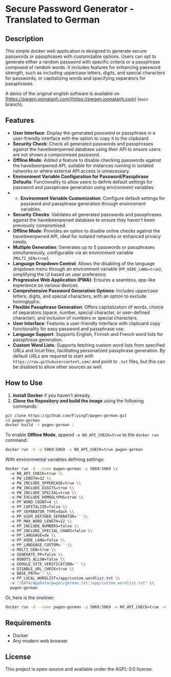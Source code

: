 # Secure Password Generator - Translated to German

## Description

This simple docker web application is designed to generate secure passwords or passphrases with customizable options. Users can opt to generate either a random password with specific criteria or a passphrase composed of random words. It includes features for enhancing password strength, such as including uppercase letters, digits, and special characters for passwords, or capitalizing words and specifying separators for passphrases.

A demo of the original english software is available on [https://pwgen.joonatanh.com](https://pwgen.joonatanh.com) (`main` branch).

## Features

- **User Interface**: Display the generated password or passphrase in a user-friendly interface with the option to copy it to the clipboard.
- **Security Check**: Check all generated passwords and passphrases against the haveibeenpwned database using their API to ensure users are not shown a compromised password.
- **Offline Mode**: Added a feature to disable checking passwords against the haveibeenpwned API, suitable for instances running in isolated networks or where external API access is unnecessary.
- **Environment Variable Configuration for Password/Passphrase Defaults**: Functionality to allow users to define default settings for password and passphrase generation using environment variables.
- - **Environment Variable Customization**: Configure default settings for password and passphrase generation through environment variables.
- **Security Checks**: Validates all generated passwords and passphrases against the haveibeenpwned database to ensure they haven't been previously compromised.
- **Offline Mode**: Provides an option to disable online checks against the haveibeenpwned API, ideal for isolated networks or enhanced privacy needs.
- **Multiple Generation**: Generates up to 5 passwords or passphrases simultaneously, configurable via an environment variable (`MULTI_GEN=true`).
- **Language Dropdown Control**: Allows the disabling of the language dropdown menu through an environment variable (`PP_HIDE_LANG=true`), simplifying the UI based on user preference.
- **Progressive Web Application (PWA)**: Ensures a seamless, app-like experience on various devices.
- **Comprehensive Password Generation Options**: Includes uppercase letters, digits, and special characters, with an option to exclude homoglyphs.
- **Flexible Passphrase Generation**: Offers capitalization of words, choice of separators (space, number, special character, or user-defined character), and inclusion of numbers or special characters.
- **User Interface**: Features a user-friendly interface with clipboard copy functionality for easy password and passphrase use.
- **Language Support**: Supports English, Finnish and French word lists for passphrase generation.
- **Custom Word Lists**: Supports fetching custom word lists from specified URLs and local files, facilitating personalized passphrase generation. By default URLs are required to start with `https://raw.githubusercontent.com/` and point to `.txt` files, but this can be disabled to allow other sources as well.



## How to Use

1. **Install Docker** if you haven't already.
2. **Clone the Repository and build the image** using the following commands:

```bash
git clone https://github.com/FlyingT/pwgen-german.git
cd pwgen-german
docker build -t pwgen-german .

```

To enable **Offline Mode**, append `-e NO_API_CHECK=true` to the `docker run` command:

```bash
docker run -d -p 5069:5069 -e NO_API_CHECK=true pwgen-german
```

With environmental variables defining settings:

```bash
docker run -d --name pwgen-german -p 5069:5069 \\
  -e NO_API_CHECK=true \\
  -e PW_LENGTH=12 \\
  -e PW_INCLUDE_UPPERCASE=true \\
  -e PW_INCLUDE_DIGITS=true \\
  -e PW_INCLUDE_SPECIAL=true \\
  -e PW_EXCLUDE_HOMOGLYPHS=true \\
  -e PP_WORD_COUNT=4 \\
  -e PP_CAPITALIZE=false \\
  -e PP_SEPARATOR_TYPE=dash \\
  -e PP_USER_DEFINED_SEPARATOR='' \\
  -e PP_MAX_WORD_LENGTH=12 \\
  -e PP_INCLUDE_NUMBERS=false \\
  -e PP_INCLUDE_SPECIAL_CHARS=false \\
  -e PP_LANGUAGE=de \\
  -e PP_HIDE_LANG=false \\
  -e PP_LANGUAGE_CUSTOM='' \\
  -e MULTI_GEN=true \\
  -e GENERATE_PP=false \\
  -e ROBOTS_ALLOW=false \\
  -e GOOGLE_SITE_VERIFICATION='' \\
  -e DISABLE_URL_CHECK=true \\
  -e BASE_PATH='' \\
  -e PP_LOCAL_WORDLIST=/app/custom_wordlist.txt \\
  -v "/DATA/AppData/pwgen/german.txt:/app/custom_wordlist.txt" \\
  pwgen-german
```
Or, here is the oneliner:
```bash
docker run -d --name pwgen-german -p 5069:5069 -e NO_API_CHECK=true -e PW_LENGTH=12 -e PW_INCLUDE_UPPERCASE=true -e PW_INCLUDE_DIGITS=true -e PW_INCLUDE_SPECIAL=true -e PW_EXCLUDE_HOMOGLYPHS=true -e PP_WORD_COUNT=4 -e PP_CAPITALIZE=false -e PP_SEPARATOR_TYPE=dash -e PP_USER_DEFINED_SEPARATOR='' -e PP_MAX_WORD_LENGTH=12 -e PP_INCLUDE_NUMBERS=false -e PP_INCLUDE_SPECIAL_CHARS=false -e PP_LANGUAGE=de -e PP_HIDE_LANG=false -e PP_LANGUAGE_CUSTOM='' -e MULTI_GEN=true -e GENERATE_PP=false -e ROBOTS_ALLOW=false -e GOOGLE_SITE_VERIFICATION='' -e DISABLE_URL_CHECK=true -e BASE_PATH='' -e PP_LOCAL_WORDLIST=/app/custom_wordlist.txt -v "/DATA/AppData/pwgen/german.txt:/app/custom_wordlist.txt" pwgen-german
```

## Requirements

- Docker
- Any modern web browser

## License

This project is open-source and available under the AGPL-3.0 license.

